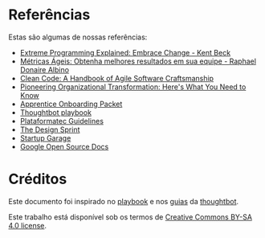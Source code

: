 # Referências

Estas são algumas de nossas referências:

* [Extreme Programming Explained: Embrace Change - Kent Beck](https://www.goodreads.com/book/show/67833.Extreme_Programming_Explained)
* [Métricas Ágeis: Obtenha melhores resultados em sua equipe - Raphael Donaire Albino](https://www.goodreads.com/book/show/35341623-m-tricas-geis)
* [Clean Code: A Handbook of Agile Software Craftsmanship](https://www.goodreads.com/book/show/3735293-clean-code)
* [Pioneering Organizational Transformation: Here's What You Need to Know](https://www.thoughtworks.com/insights/blog/10-tips-transformation-guide-pioneers)
* [Apprentice Onboarding Packet](https://www.apprentice.io)
* [Thoughtbot playbook](https://thoughtbot.com/playbook)
* [Plataformatec Guidelines](https://guidelines.plataformatec.com.br)
* [The Design Sprint](https://www.gv.com/sprint)
* [Startup Garage](https://www.gsb.stanford.edu/stanford-gsb-experience/academic/entrepreneurship/startup-garage)
* [Google Open Source Docs](https://opensource.google.com/docs)

# Créditos

Este documento foi inspirado no [playbook](https://thoughtbot.com/playbook) e nos [guias](https://github.com/thoughtbot/guides) da [thoughtbot](https://thoughtbot.com).

Este trabalho está disponível sob os termos de [Creative Commons BY-SA 4.0 license](https://creativecommons.org/licenses/by-sa/4.0/).
